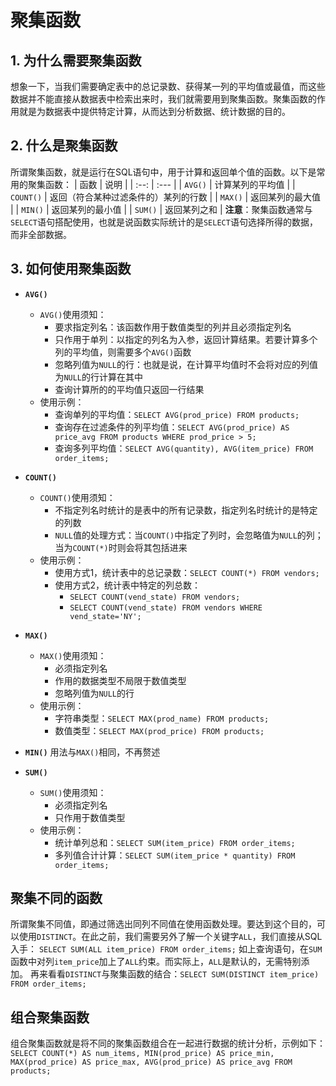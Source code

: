 # 聚集函数

## 1. 为什么需要聚集函数

想象一下，当我们需要确定表中的总记录数、获得某一列的平均值或最值，而这些数据并不能直接从数据表中检索出来时，我们就需要用到聚集函数。聚集函数的作用就是为数据表中提供特定计算，从而达到分析数据、统计数据的目的。

## 2. 什么是聚集函数

所谓聚集函数，就是运行在SQL语句中，用于计算和返回单个值的函数。以下是常用的聚集函数：
| 函数 | 说明 |
| :--: | :--- |
| `AVG()` | 计算某列的平均值 |
| `COUNT()` | 返回（符合某种过滤条件的）某列的行数 |
| `MAX()` | 返回某列的最大值 |
| `MIN()` | 返回某列的最小值 |
| `SUM()` | 返回某列之和 |
**注意**：聚集函数通常与`SELECT`语句搭配使用，也就是说函数实际统计的是`SELECT`语句选择所得的数据，而非全部数据。

## 3. 如何使用聚集函数

- **`AVG()`**
  - `AVG()`使用须知：
    - 要求指定列名：该函数作用于数值类型的列并且必须指定列名
    - 只作用于单列：以指定的列名为入参，返回计算结果。若要计算多个列的平均值，则需要多个`AVG()`函数
    - 忽略列值为`NULL`的行：也就是说，在计算平均值时不会将对应的列值为`NULL`的行计算在其中
    - 查询计算所的的平均值只返回一行结果
  - 使用示例：
    - 查询单列的平均值：`SELECT AVG(prod_price) FROM products;`
    - 查询存在过滤条件的列平均值：`SELECT AVG(prod_price) AS price_avg FROM products WHERE prod_price > 5;`
    - 查询多列平均值：`SELECT AVG(quantity), AVG(item_price) FROM order_items;`

- **`COUNT()`**
  - `COUNT()`使用须知：
    - 不指定列名时统计的是表中的所有记录数，指定列名时统计的是特定的列数
    - `NULL`值的处理方式：当`COUNT()`中指定了列时，会忽略值为`NULL`的列；当为`COUNT(*)`时则会将其包括进来
  - 使用示例：
    - 使用方式1，统计表中的总记录数：`SELECT COUNT(*) FROM vendors;`
    - 使用方式2，统计表中特定的列总数：
      - `SELECT COUNT(vend_state) FROM vendors;`
      - `SELECT COUNT(vend_state) FROM vendors WHERE vend_state='NY';`

- **`MAX()`**
  - `MAX()`使用须知：
    - 必须指定列名
    - 作用的数据类型不局限于数值类型
    - 忽略列值为`NULL`的行
  - 使用示例：
    - 字符串类型：`SELECT MAX(prod_name) FROM products;`
    - 数值类型：`SELECT MAX(prod_price) FROM products;`

- **`MIN()`**
  用法与`MAX()`相同，不再赘述

- **`SUM()`**
  - `SUM()`使用须知：
    - 必须指定列名
    - 只作用于数值类型
  - 使用示例：
    - 统计单列总和：`SELECT SUM(item_price) FROM order_items;`
    - 多列值合计计算：`SELECT SUM(item_price * quantity) FROM order_items;`

## 聚集不同的函数

所谓聚集不同值，即通过筛选出同列不同值在使用函数处理。要达到这个目的，可以使用`DISTINCT`。在此之前，我们需要另外了解一个关键字`ALL`，我们直接从SQL入手：
`SELECT SUM(ALL item_price) FROM order_items;`
如上查询语句，在`SUM`函数中对列`item_price`加上了`ALL`约束。而实际上，`ALL`是默认的，无需特别添加。
再来看看`DISTINCT`与聚集函数的结合：`SELECT SUM(DISTINCT item_price) FROM order_items;`

## 组合聚集函数

组合聚集函数就是将不同的聚集函数组合在一起进行数据的统计分析，示例如下：
`SELECT COUNT(*) AS num_items, MIN(prod_price) AS price_min, MAX(prod_price) AS price_max, AVG(prod_price) AS price_avg FROM products;`
